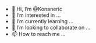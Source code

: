 - 👋 Hi, I’m @Konaneric
- 👀 I’m interested in ...
- 🌱 I’m currently learning ...
- 💞️ I’m looking to collaborate on ...
- 📫 How to reach me ...

<!---
Konaneric/Konaneric is a ✨ special ✨ repository because its `README.md` (this file) appears on your GitHub profile.
You can click the Preview link to take a look at your changes.
--->
